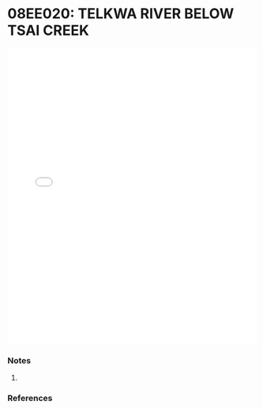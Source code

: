 # 08EE020: TELKWA RIVER BELOW TSAI CREEK

<iframe src="/_static/stations/08EE020_fdc.html" width="100%" height="600" frameborder="0"></iframe>

### Notes
1. 

### References

